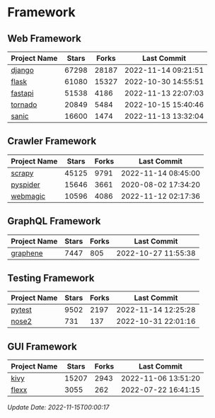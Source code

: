 # Framework

## Web Framework
| Project Name | Stars | Forks | Last Commit |
| ------------ | ----- | ----- | ----------- |
| [django](https://github.com/django/django) | 67298 | 28187 | 2022-11-14 09:21:51 |
| [flask](https://github.com/pallets/flask) | 61080 | 15327 | 2022-10-30 14:55:51 |
| [fastapi](https://github.com/tiangolo/fastapi) | 51538 | 4186 | 2022-11-13 22:07:03 |
| [tornado](https://github.com/tornadoweb/tornado) | 20849 | 5484 | 2022-10-15 15:40:46 |
| [sanic](https://github.com/sanic-org/sanic) | 16600 | 1474 | 2022-11-13 13:32:04 |

## Crawler Framework
| Project Name | Stars | Forks | Last Commit |
| ------------ | ----- | ----- | ----------- |
| [scrapy](https://github.com/scrapy/scrapy) | 45125 | 9791 | 2022-11-14 08:45:00 |
| [pyspider](https://github.com/binux/pyspider) | 15646 | 3661 | 2020-08-02 17:34:20 |
| [webmagic](https://github.com/code4craft/webmagic) | 10596 | 4086 | 2022-11-12 02:17:36 |

## GraphQL Framework
| Project Name | Stars | Forks | Last Commit |
| ------------ | ----- | ----- | ----------- |
| [graphene](https://github.com/graphql-python/graphene) | 7447 | 805 | 2022-10-27 11:55:38 |

## Testing Framework
| Project Name | Stars | Forks | Last Commit |
| ------------ | ----- | ----- | ----------- |
| [pytest](https://github.com/pytest-dev/pytest) | 9502 | 2197 | 2022-11-14 12:25:28 |
| [nose2](https://github.com/nose-devs/nose2) | 731 | 137 | 2022-10-31 22:01:16 |

## GUI Framework
| Project Name | Stars | Forks | Last Commit |
| ------------ | ----- | ----- | ----------- |
| [kivy](https://github.com/kivy/kivy) | 15207 | 2943 | 2022-11-06 13:51:20 |
| [flexx](https://github.com/flexxui/flexx) | 3055 | 262 | 2022-07-22 16:41:15 |

*Update Date: 2022-11-15T00:00:17*